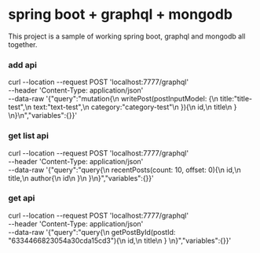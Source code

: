 # spring boot + graphql + mongodb
This project is a sample of working spring boot, graphql and mongodb all together.
### add api
curl --location --request POST 'localhost:7777/graphql' \
--header 'Content-Type: application/json' \
--data-raw '{"query":"mutation{\n   writePost(postInputModel: {\n       title:\"title-test\",\n       text:\"text-test\",\n       category:\"category-test\"\n   }){\n       id,\n       title\n   } \n}\n","variables":{}}'
### get list api
curl --location --request POST 'localhost:7777/graphql' \
--header 'Content-Type: application/json' \
--data-raw '{"query":"query{\n   recentPosts(count: 10, offset: 0){\n       id,\n       title,\n       author{\n           id\n       }\n   }\n}","variables":{}}'
### get api
curl --location --request POST 'localhost:7777/graphql' \
--header 'Content-Type: application/json' \
--data-raw '{"query":"query{\n   getPostById(postId: \"6334466823054a30cda15cd3\"){\n       id,\n       title\n   } \n}","variables":{}}'
